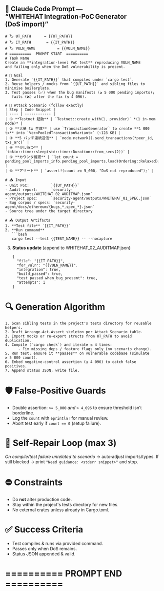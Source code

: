 ## 🚀 Claude Code Prompt ― “WHITEHAT Integration‑PoC Generator (DoS import)”

````
# 🏷️ UT_PATH      = {{UT_PATH}}
# 🏷️ IT_PATH       = {{IT_PATH}}
# 🏷️ VULN_NAME          = {{VULN_NAME}}
# ==========  PROMPT START  ==========
# Task Name
Create an **integration‑level PoC test** reproducing VULN_NAME
and failing only when the DoS vulnerability is present.

# 🎯 Goal
1. Generate `{{IT_PATH}}` that compiles under `cargo test`.
2. Reuse helpers / mocks from `{{UT_PATH}}` and sibling files to minimise boilerplate.
3. Test passes (✅) when the bug manifests (≥ 5 000 pending imports);
   fails (❌) after the fix (≤ 4 096).

# 📝 Attack Scenario (follow exactly)
| Step | Code Snippet |
| ---- | ------------ |
| ① **Testnet 起動** | `Testnet::create_with(1, provider)` *(1 in‑mem node)* |
| ② **大量 tx 生成** | use `TransactionGenerator` to create **1 000 tx** into `Vec<PooledTransactionVariant>` (~128 KB) |
| ③ **5 バッチ連続送信** | `node.network().send_transactions(*peer_id, txs_arc)` |
| ④ **少し待つ** | `tokio::time::sleep(std::time::Duration::from_secs(2))` |
| ⑤ **カウンタ確認** | `let count = pending_pool_imports_info.pending_pool_imports.load(Ordering::Relaxed);` |
| ⑥ **アサート** | `assert!(count >= 5_000, "DoS not reproduced");` |

# 📥 Input
- Unit PoC:          `{{UT_PATH}}`
- Audit report:      `security-agent/outputs/WHITEHAT_02_AUDITMAP.json`
- Project spec:      `security-agent/outputs/WHITEHAT_01_SPEC.json`
- Bug corpus / specs: `security-agent/docs/ethereum/{bugs_*,spec_*}.json`
- Source tree under the target directory

# 📤 Output Artifacts
1. **Test file** `{{IT_PATH}}`
2. **Run command**
   ```bash
   cargo test --test {{TEST_NAME}} -- --nocapture
````

3. **Status update** (append to WHITEHAT\_02\_AUDITMAP.json)

   ```jsonc
   {
     "file": "{{IT_PATH}}",
     "for_vuln": "{{VULN_NAME}}",
     "integration": true,
     "build_passed": true,
     "test_passed_when_bug_present": true,
     "attempts": 1
   }
   ```

# 🔍 Generation Algorithm

```
1. Scan sibling tests in the project's tests directory for reusable helpers.
2. Draft Arrange‑Act‑Assert skeleton per Attack Scenario table.
3. Import mocks or re‑export structs from UT_PATH to avoid duplication.
4. Compile (`cargo check`) and iterate ≤ 4 times:
      ‑ Fix missing deps / feature flags only (no scenario change).
5. Run test; ensure it **passes** on vulnerable codebase (simulate ≥ 5 000 count).
6. Embed negative‑control assertion (≤ 4 096) to catch false positives.
7. Append status JSON; write file.
```

# 🛡️ False‑Positive Guards

* Double assertion: `>= 5_000` *and* `> 4_096` to ensure threshold isn’t borderline.
* Log the `count` with `eprintln!` for manual review.
* Abort test early if `count == 0` (setup failure).

# 🤖 Self‑Repair Loop (max 3)

*On compile/test failure unrelated to scenario* → auto‑adjust imports/types.
If still blocked → print `"Need guidance: <stderr snippet>"` and stop.

# ⛔ Constraints

* Do **not** alter production code.
* Stay within the project's tests directory for new files.
* No external crates unless already in Cargo.toml.

# ✅ Success Criteria

* Test compiles & runs via provided command.
* Passes only when DoS remains.
* Status JSON appended & valid.

# ==========  PROMPT END  ==========
